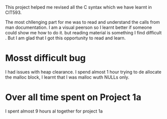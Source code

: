 <p> This project helped me revised all the C syntax which we have learnt in CIT593. </p>

<p> The most chllenging part for me was to read and understand the calls from man documentation. I am a visual peerson so I learnt better if someone could show me how to do it. but reading material is something I find difficult . But I am glad that I got this opportunity to read and learn. </p>

<h1> Mosst difficult bug </h1> 
<p> I had issues with heap clearance. I spend almost 1 hour trying to de allocate the malloc block, I learnt that I was malloc wuth NULLs only. </p>

<h1> Over all time spent on Project 1a</h1>
<p> I spent almost 9 hours al together for project 1a</p>
